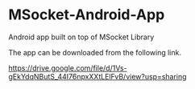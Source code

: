 # MSocket-Android-App
Android app built on top of MSocket Library

The app can be downloaded from the following link.

https://drive.google.com/file/d/1Vs-gEkYdqNButS_44I76npxXXtLElFvB/view?usp=sharing
